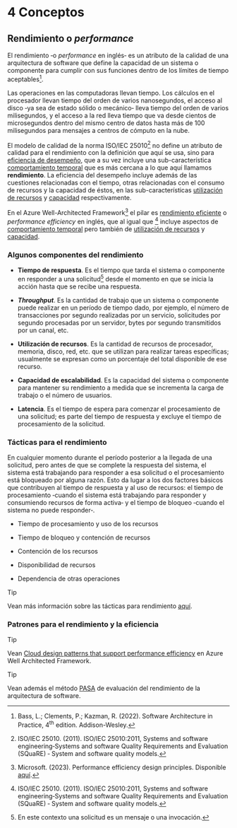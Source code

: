 # 4 Conceptos

## Rendimiento o *performance*

El rendimiento ‑o *performance* en inglés‑ es un atributo de la calidad de una
arquitectura de software que define la capacidad de un sistema o componente para
cumplir con sus funciones dentro de los límites de tiempo aceptables[^1].

[^1]: Bass, L.; Clements, P.; Kazman, R. (2022). Software Architecture in
    Practice, 4<sup>th</sup> edition. Addison-Wesley.

Las operaciones en las computadoras llevan tiempo. Los cálculos en el procesador
llevan tiempo del orden de varios nanosegundos, el acceso al disco ‑ya sea de
estado sólido o mecánico‑ lleva tiempo del orden de varios milisegundos, y
el acceso a la red lleva tiempo que va desde cientos de microsegundos dentro del
mismo centro de datos hasta más de 100 milisegundos para mensajes a centros de
cómputo en la nube.

El modelo de calidad de la norma ISO/IEC 25010[^2] no define un atributo de
calidad para el rendimiento con la definición que aquí se usa, sino para
[eficiencia de desempeño](./4_Atributo_de_calidad.md#eficiencia-de-desempeño),
que a su vez incluye una sub-característica [comportamiento
temporal](./4_Atributo_de_calidad.md#comportamiento-temporal) que es más
cercana a lo que aquí llamamos **rendimiento**. La eficiencia del desempeño
incluye además de las cuestiones relacionadas con el tiempo, otras relacionadas
con el consumo de recursos y la capacidad de éstos, en las sub-características
[utilización de recursos](./4_Atributo_de_calidad.md#utilización-de-recursos) y
[capacidad](./4_Atributo_de_calidad.md#capacidad) respectivamente.

[^2]: ISO/IEC 25010. (2011). ISO/IEC 25010:2011, Systems and software
    engineering‑Systems and software Quality Requirements and Evaluation
    (SQuaRE) ‑ System and software quality models.

En el Azure Well-Architected Framework[^3] el pilar es [rendimiento
eficiente](https://learn.microsoft.com/en-us/azure/well-architected/performance-efficiency/)
o *performance efficiency* en inglés, que al igual que [^2] incluye aspectos de
[comportamiento temporal](./4_Atributo_de_calidad.md#comportamiento-temporal)
pero también de [utilización de
recursos](./4_Atributo_de_calidad.md#utilización-de-recursos) y
[capacidad](./4_Atributo_de_calidad.md#capacidad).

[^3]: Microsoft. (2023). Performance efficiency design principles. Disponible
    [aquí](https://learn.microsoft.com/en-us/azure/well-architected/performance-efficiency/principles).

### Algunos componentes del rendimiento

* **Tiempo de respuesta**. Es el tiempo que tarda el sistema o componente en
   responder a una solicitud[^4] desde el momento en que se inicia la acción
   hasta que se recibe una respuesta.

* ***Throughput***. Es la cantidad de trabajo que un sistema o componente puede
   realizar en un período de tiempo dado, por ejemplo, el número de
   transacciones por segundo realizadas por un servicio, solicitudes por segundo
   procesadas por un servidor, bytes por segundo transmitidos por un canal, etc.

* **Utilización de recursos**. Es la cantidad de recursos de procesador,
   memoria, disco, red, etc. que se utilizan para realizar tareas específicas;
   usualmente se expresan como un porcentaje del total disponible de ese
   recurso.

* **Capacidad de escalabilidad**. Es la capacidad del sistema o componente para
   mantener su rendimiento a medida que se incrementa la carga de trabajo o el
   número de usuarios.

* **Latencia**. Es el tiempo de espera para comenzar el procesamiento de una
   solicitud; es parte del tiempo de respuesta y excluye el tiempo de
   procesamiento de la solicitud.

[^4]: En este contexto una solicitud es un mensaje o una invocación.

### Tácticas para el rendimiento

En cualquier momento durante el período posterior a la llegada de una solicitud,
pero antes de que se complete la respuesta del sistema, el sistema está
trabajando para responder a esa solicitud o el procesamiento está bloqueado por
alguna razón. Esto da lugar a los dos factores básicos que contribuyen al tiempo
de respuesta y al uso de recursos: el tiempo de procesamiento ‑cuando el sistema
está trabajando para responder y consumiendo recursos de forma activa‑ y el
tiempo de bloqueo ‑cuando el sistema no puede responder‑.

* Tiempo de procesamiento y uso de los recursos

* Tiempo de bloqueo y contención de recursos

* Contención de los recursos

* Disponibilidad de recursos

* Dependencia de otras operaciones

> [!TIP]
> Vean más información sobre las tácticas para rendimiento
> [aquí](/2_Tecnicas_y_herramientas/2_05_02_Tacticas_rendimiento.md).

### Patrones para el rendimiento y la eficiencia

> [!TIP]
> Vean [Cloud design patterns that support performance
> efficiency](https://learn.microsoft.com/en-us/azure/well-architected/performance-efficiency/design-patterns)
> en Azure Well Architected Framework.

> [!TIP]
> Vean además el método [PASA](/2_Tecnicas_y_herramientas/2_10_4_PASA.md) de
> evaluación del rendimiento de la arquitectura de software.
